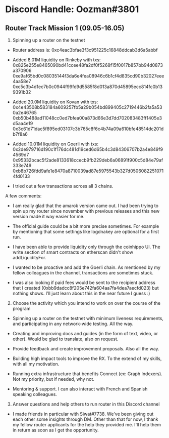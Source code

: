 # Discord Handle: Oozman#3801
## Router Track Mission 1 (09.05-16.05)

1)  Spinning up a router on the testnet

  - Router address is: 0xc4eac3bfae3f3c951225c16848ddcab3d6a5abbf

  - Added 8.01M liquidity on Rinkeby with txs:
	0x825e255e8465090bd41ccee48fa2df0f5268f15f0017b857bb94d0873a370906
	0xe9af65bd0c08035144f3da6e4fea08946c6b1cf4d835cd90b32027eee4aa58e7
	0xc5c3b4d1ec7b0c0944f99fd9d5585f8d013a870d45895ecc814fc0b139391b32

  - Added 20.0M liquidity on Kovan with txs:
	0x4e43508b583184a609257fb5a29b054bd899405c2719446b2fa5a530a2e46765
	0xb50b488ad11048cc0ed7bfea00a873d66e3d7dd702083483ff1405e3d5aa4e19
	0x3c61d71dac5f895ed03107c3b765c8f6c4b74a09a610bfe48514dc201db7f8a6

  - Added 10.01M liquidity on Goerli with txs:
	0x2de979716d190c1f176dc481d19ced6d65b4c3d84306707b2a4e849f94569d7
	0x95332bcac5f2ade8133618ccecb9fb229deb6a06891f900c5d84e79af333e749
	0xb8b726fdd9afe1e8470a8710039ad87e5975543b327d05060822510714fd0133

  - I tried out a few transactions across all 3 chains.

  A few comments:

  - I am really glad that the amarok version came out. I had been trying to spin up my router since november with previous releases
    and this new version made it way easier for me.
    
  - The official guide could be a bit more precise sometimes.
    For example by mentioning that some settings like logdnakey are optional for a first run.
    
  - I have been able to provide liquidity only through the coinhippo UI.
    The write section of smart contracts on etherscan didn't show addLiquidityFor.
    
  - I wanted to be proactive and add the Goerli chain.
    As mentioned by my fellow colleagues in the channel, transactions are sometimes stuck.
    
  - I was also looking if paid fees would be sent to the recipient address that I created (0xbb9dadcc8f205e742fa604aa7fa4dea7aecfd023) but nothing shows.
    I'll just learn about this in the near future I guess :)


2)  Choose the activity which you intend to work on over the course of the program

  - Spinning up a router on the testnet with minimum liveness requirements, and participating in any network-wide testing.
    All the way.

  - Creating and improving docs and guides (in the form of text, video, or other).
    Would be glad to translate, also on request.

  - Provide feedback and create improvement proposals.
    Also all the way.

  - Building high impact tools to improve the RX.
    To the extend of my skills, with all my motivation.

  - Running extra infrastructure that benefits Connect (ex: Graph Indexers).
    Not my priority, but if needed, why not.

  - Mentoring & support.
    I can also interact with French and Spanish speaking colleagues.



3)  Answer questions and help others to run router in this Discord channel

   -  I made friends in particular with Siwat#7738. We've been giving out each other some insights through DM.
      Other than that for now, I thank my fellow router applicants for the help they provided me. I'll help them in return as soon as I get the opportunity.
